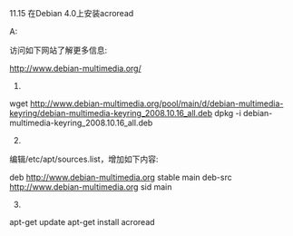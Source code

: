 11.15 在Debian 4.0上安装acroread

A:

访问如下网站了解更多信息:

http://www.debian-multimedia.org/

1)

wget http://www.debian-multimedia.org/pool/main/d/debian-multimedia-keyring/debian-multimedia-keyring_2008.10.16_all.deb
dpkg -i debian-multimedia-keyring_2008.10.16_all.deb

2)

编辑/etc/apt/sources.list，增加如下内容:

deb http://www.debian-multimedia.org stable main
deb-src http://www.debian-multimedia.org sid main

3)

apt-get update
apt-get install acroread
